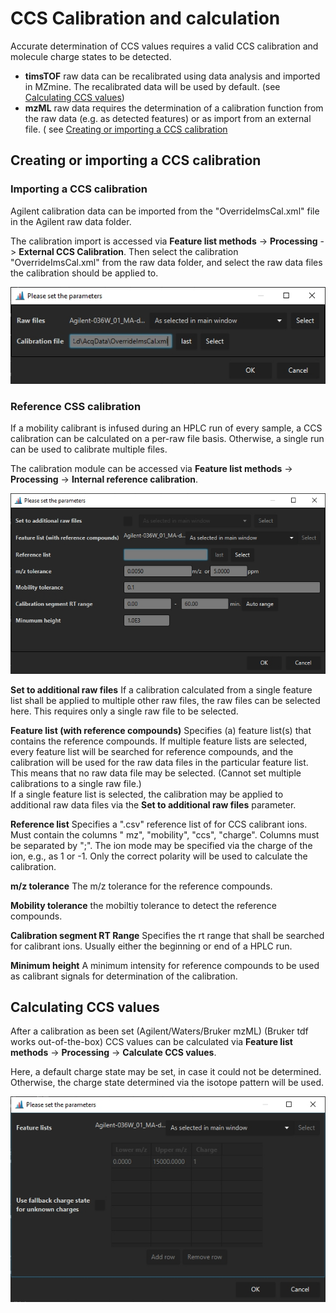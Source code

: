 # CCS Calibration and calculation

Accurate determination of CCS values requires a valid CCS calibration and molecule charge states to
be detected.

- **timsTOF** raw data can be recalibrated using data analysis and imported in MZmine. The
  recalibrated data will be used by default. (see [Calculating CCS values](#calculating-ccs-values))
- **mzML** raw data requires the determination of a calibration function from the raw data (e.g. as
  detected features) or as import from an external file. (
  see [Creating or importing a CCS calibration](#creating-or-importing-a-ccs-calibration)

## Creating or importing a CCS calibration

### Importing a CCS calibration

Agilent calibration data can be imported from the "OverrideImsCal.xml" file in the Agilent raw data
folder.

The calibration import is accessed via **Feature list methods** -> **Processing** -> **External CCS
Calibration**. Then select the calibration "OverrideImsCal.xml" from the raw data folder, and select
the raw data files the calibration should be applied to.

![](external.jpg)

### Reference CSS calibration

If a mobility calibrant is infused during an HPLC run of every sample, a CCS calibration can be
calculated on a per-raw file basis. Otherwise, a single run can be used to calibrate multiple files.

The calibration module can be accessed via **Feature list methods** -> **Processing** -> **Internal
reference calibration**.

![](reference.jpg)

**Set to additional raw files** If a calibration calculated from a single feature list shall be
applied to multiple other raw files, the raw files can be selected here. This requires only a single
raw file to be selected.

**Feature list (with reference compounds)** Specifies (a) feature list(s) that contains the
reference compounds. If multiple feature lists are selected, every feature list will be searched for
reference compounds, and the calibration will be used for the raw data files in the particular
feature list. This means that no raw data file may be selected. (Cannot set multiple calibrations to
a single raw file.)  
If a single feature list is selected, the calibration may be applied to additional raw data files
via the **Set to additional raw files** parameter.

**Reference list** Specifies a ".csv" reference list of for CCS calibrant ions. Must contain the
columns "
mz", "mobility", "ccs", "charge". Columns must be separated by ";". The ion mode may be specified
via the charge of the ion, e.g., as 1 or -1. Only the correct polarity will be used to calculate the
calibration.

**m/z tolerance** The m/z tolerance for the reference compounds.

**Mobility tolerance** the mobiltiy tolerance to detect the reference compounds.

**Calibration segment RT Range** Specifies the rt range that shall be searched for calibrant ions.
Usually either the beginning or end of a HPLC run.

**Minimum height** A minimum intensity for reference compounds to be used as calibrant signals for
determination of the calibration.

## Calculating CCS values


After a calibration as been set (Agilent/Waters/Bruker mzML) (Bruker tdf works out-of-the-box)
CCS values can be calculated via **Feature list methods** -> **Processing** -> **Calculate CCS
values**.

Here, a default charge state may be set, in case it could not be determined. Otherwise, the charge
state determined via the isotope pattern will be used.

![](ccscalc.jpg)
